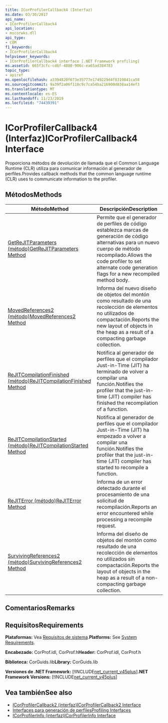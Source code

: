 ```yaml
---
title: ICorProfilerCallback4 (Interfaz)
ms.date: 03/30/2017
api_name:
- ICorProfilerCallback4
api_location:
- mscorwks.dll
api_type:
- COM
f1_keywords:
- ICorProfilerCallback4
helpviewer_keywords:
- ICorProfilerCallback4 interface [.NET Framework profiling]
ms.assetid: 665f3cfc-cd6f-4880-906c-ea65ad384783
topic_type:
- apiref
ms.openlocfilehash: a3394820f673e35777e1749229d4f8319841ca58
ms.sourcegitcommit: 9a39f2a06f110c9c7ca54ba216900d038aa14ef3
ms.translationtype: MT
ms.contentlocale: es-ES
ms.lasthandoff: 11/23/2019
ms.locfileid: "74439391"
---
```

# <a name="icorprofilercallback4-interface"></a><span data-ttu-id="1df1b-102">ICorProfilerCallback4 (Interfaz)</span><span class="sxs-lookup"><span data-stu-id="1df1b-102">ICorProfilerCallback4 Interface</span></span>
<span data-ttu-id="1df1b-103">Proporciona métodos de devolución de llamada que el Common Language Runtime (CLR) utiliza para comunicar información al generador de perfiles.</span><span class="sxs-lookup"><span data-stu-id="1df1b-103">Provides callback methods that the common language runtime (CLR) uses to communicate information to the profiler.</span></span>  
  
## <a name="methods"></a><span data-ttu-id="1df1b-104">Métodos</span><span class="sxs-lookup"><span data-stu-id="1df1b-104">Methods</span></span>  
  
|<span data-ttu-id="1df1b-105">Método</span><span class="sxs-lookup"><span data-stu-id="1df1b-105">Method</span></span>|<span data-ttu-id="1df1b-106">Descripción</span><span class="sxs-lookup"><span data-stu-id="1df1b-106">Description</span></span>|  
|------------|-----------------|  
|[<span data-ttu-id="1df1b-107">GetReJITParameters (método)</span><span class="sxs-lookup"><span data-stu-id="1df1b-107">GetReJITParameters Method</span></span>](../../../../docs/framework/unmanaged-api/profiling/icorprofilercallback4-getrejitparameters-method.md)|<span data-ttu-id="1df1b-108">Permite que el generador de perfiles de código establezca marcas de generación de código alternativas para un nuevo cuerpo de método recompilado.</span><span class="sxs-lookup"><span data-stu-id="1df1b-108">Allows the code profiler to set alternate code generation flags for a new recompiled method body.</span></span>|  
|[<span data-ttu-id="1df1b-109">MovedReferences2 (método)</span><span class="sxs-lookup"><span data-stu-id="1df1b-109">MovedReferences2 Method</span></span>](../../../../docs/framework/unmanaged-api/profiling/icorprofilercallback4-movedreferences2-method.md)|<span data-ttu-id="1df1b-110">Informa del nuevo diseño de objetos del montón como resultado de una recolección de elementos no utilizados de compactación.</span><span class="sxs-lookup"><span data-stu-id="1df1b-110">Reports the new layout of objects in the heap as a result of a compacting garbage collection.</span></span>|  
|[<span data-ttu-id="1df1b-111">ReJITCompilationFinished (método)</span><span class="sxs-lookup"><span data-stu-id="1df1b-111">ReJITCompilationFinished Method</span></span>](../../../../docs/framework/unmanaged-api/profiling/icorprofilercallback4-rejitcompilationfinished-method.md)|<span data-ttu-id="1df1b-112">Notifica al generador de perfiles que el compilador Just-in-Time (JIT) ha terminado de volver a compilar una función.</span><span class="sxs-lookup"><span data-stu-id="1df1b-112">Notifies the profiler that the just-in-time (JIT) compiler has finished the recompilation of a function.</span></span>|  
|[<span data-ttu-id="1df1b-113">ReJITCompilationStarted (método)</span><span class="sxs-lookup"><span data-stu-id="1df1b-113">ReJITCompilationStarted Method</span></span>](../../../../docs/framework/unmanaged-api/profiling/icorprofilercallback4-rejitcompilationstarted-method.md)|<span data-ttu-id="1df1b-114">Notifica al generador de perfiles que el compilador Just-in-Time (JIT) ha empezado a volver a compilar una función.</span><span class="sxs-lookup"><span data-stu-id="1df1b-114">Notifies the profiler that the just-in-time (JIT) compiler has started to recompile a function.</span></span>|  
|[<span data-ttu-id="1df1b-115">ReJITError (método)</span><span class="sxs-lookup"><span data-stu-id="1df1b-115">ReJITError Method</span></span>](../../../../docs/framework/unmanaged-api/profiling/icorprofilercallback4-rejiterror-method.md)|<span data-ttu-id="1df1b-116">Informa de un error detectado durante el procesamiento de una solicitud de recompilación.</span><span class="sxs-lookup"><span data-stu-id="1df1b-116">Reports an error encountered while processing a recompile request.</span></span>|  
|[<span data-ttu-id="1df1b-117">SurvivingReferences2 (método)</span><span class="sxs-lookup"><span data-stu-id="1df1b-117">SurvivingReferences2 Method</span></span>](../../../../docs/framework/unmanaged-api/profiling/icorprofilercallback4-survivingreferences2-method.md)|<span data-ttu-id="1df1b-118">Informa del diseño de objetos del montón como resultado de una recolección de elementos no utilizados sin compactación.</span><span class="sxs-lookup"><span data-stu-id="1df1b-118">Reports the layout of objects in the heap as a result of a non-compacting garbage collection.</span></span>|  
  
## <a name="remarks"></a><span data-ttu-id="1df1b-119">Comentarios</span><span class="sxs-lookup"><span data-stu-id="1df1b-119">Remarks</span></span>  
  
## <a name="requirements"></a><span data-ttu-id="1df1b-120">Requisitos</span><span class="sxs-lookup"><span data-stu-id="1df1b-120">Requirements</span></span>  
 <span data-ttu-id="1df1b-121">**Plataformas:** Vea [Requisitos de sistema](../../../../docs/framework/get-started/system-requirements.md).</span><span class="sxs-lookup"><span data-stu-id="1df1b-121">**Platforms:** See [System Requirements](../../../../docs/framework/get-started/system-requirements.md).</span></span>  
  
 <span data-ttu-id="1df1b-122">**Encabezado:** CorProf.idl, CorProf.h</span><span class="sxs-lookup"><span data-stu-id="1df1b-122">**Header:** CorProf.idl, CorProf.h</span></span>  
  
 <span data-ttu-id="1df1b-123">**Biblioteca:** CorGuids.lib</span><span class="sxs-lookup"><span data-stu-id="1df1b-123">**Library:** CorGuids.lib</span></span>  
  
 <span data-ttu-id="1df1b-124">**Versiones de .NET Framework:** [!INCLUDE[net_current_v45plus](../../../../includes/net-current-v45plus-md.md)]</span><span class="sxs-lookup"><span data-stu-id="1df1b-124">**.NET Framework Versions:** [!INCLUDE[net_current_v45plus](../../../../includes/net-current-v45plus-md.md)]</span></span>  
  
## <a name="see-also"></a><span data-ttu-id="1df1b-125">Vea también</span><span class="sxs-lookup"><span data-stu-id="1df1b-125">See also</span></span>

- [<span data-ttu-id="1df1b-126">ICorProfilerCallback2 (interfaz)</span><span class="sxs-lookup"><span data-stu-id="1df1b-126">ICorProfilerCallback2 Interface</span></span>](../../../../docs/framework/unmanaged-api/profiling/icorprofilercallback2-interface.md)
- [<span data-ttu-id="1df1b-127">Interfaces para generación de perfiles</span><span class="sxs-lookup"><span data-stu-id="1df1b-127">Profiling Interfaces</span></span>](../../../../docs/framework/unmanaged-api/profiling/profiling-interfaces.md)
- [<span data-ttu-id="1df1b-128">ICorProfilerInfo (interfaz)</span><span class="sxs-lookup"><span data-stu-id="1df1b-128">ICorProfilerInfo Interface</span></span>](../../../../docs/framework/unmanaged-api/profiling/icorprofilerinfo-interface.md)
